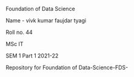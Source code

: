 Foundation of Data Science

Name - vivk kumar faujdar tyagi

Roll no. 44



MSc IT 

SEM 1 Part 1 2021-22

Repository for Foundation of Data-Science-FDS-


